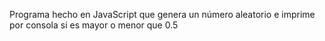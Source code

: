 Programa hecho en JavaScript que genera un número aleatorio e imprime por consola si es mayor o menor que 0.5